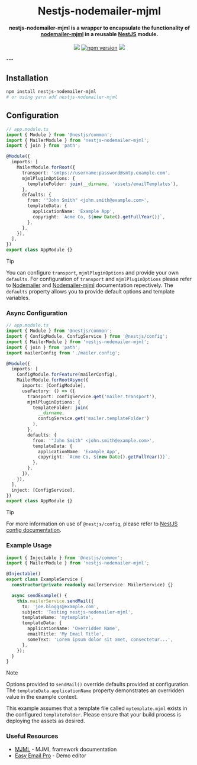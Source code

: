 <h1 align="center">
  <br>
  Nestjs-nodemailer-mjml
  <br>
</h1>

<h4 align="center">
<b>nestjs-nodemailer-mjml</b> is a wrapper to encapsulate the functionality of <a href="https://www.npmjs.com/package/nodemailer-mjml"><b>nodemailer-mjml</b></a> in a reusable <a href="https://nestjs.com/"><b>NestJS</b></a> module.

</h4>
  
<p align="center">
  <a href="https://github.com/dougal83/nestjs-nodemailer-mjml/actions/workflows/ci.yml"><img src="https://github.com/dougal83/nestjs-nodemailer-mjml/actions/workflows/ci.yml/badge.svg"></a>
  <a href="https://badge.fury.io/js/nestjs-nodemailer-mjml"><img src="https://badge.fury.io/js/nestjs-nodemailer-mjml.svg" alt="npm version"></a>
  <a href="https://github.com/dougal83/nestjs-nodemailer-mjml/actions/workflows/publish.yml"><img src="https://github.com/dougal83/nestjs-nodemailer-mjml/actions/workflows/publish.yml/badge.svg"></a>
</p>
---

## Installation

```sh
npm install nestjs-nodemailer-mjml
# or using yarn add nestjs-nodemailer-mjml
```

## Configuration

```ts
// app.module.ts
import { Module } from '@nestjs/common';
import { MailerModule } from 'nestjs-nodemailer-mjml';
import { join } from 'path';

@Module({
  imports: [
    MailerModule.forRoot({
      transport: 'smtps://username:password@smtp.example.com',
      mjmlPluginOptions: {
        templateFolder: join(__dirname, 'assets/emailTemplates'),
      },
      defaults: {
        from: '"John Smith" <john.smith@example.com>',
        templateData: {
          applicationName: 'Example App',
          copyright: `Acme Co, ${new Date().getFullYear()}`,
        },
      },
    }),
  ],
})
export class AppModule {}
```

> [!TIP]
> You can configure `transport`, `mjmlPluginOptions` and provide your own `defaults`.
> For configuration of `transport` and `mjmlPluginOptions` please refer to [Nodemailer](https://www.nodemailer.com/smtp/) and [Nodemailer-mjml](https://www.npmjs.com/package/nodemailer-mjml) documentation repectively. The `defaults` property allows you to provide default options and template variables.

### Async Configuration

```ts
// app.module.ts
import { Module } from '@nestjs/common';
import { ConfigModule, ConfigService } from '@nestjs/config';
import { MailerModule } from 'nestjs-nodemailer-mjml';
import { join } from 'path';
import mailerConfig from './mailer.config';

@Module({
  imports: [
    ConfigModule.forFeature(mailerConfig),
    MailerModule.forRootAsync({
      imports: [ConfigModule],
      useFactory: () => ({
        transport: configService.get('mailer.transport'),
        mjmlPluginOptions: {
          templateFolder: join(
            __dirname,
            configService.get('mailer.templateFolder')
          ),
        },
        defaults: {
          from: '"John Smith" <john.smith@example.com>',
          templateData: {
            applicationName: 'Example App',
            copyright: `Acme Co, ${new Date().getFullYear()}`,
          },
        },
      }),
    }),
  ],
  inject: [ConfigService],
})
export class AppModule {}
```

> [!TIP]
> For more information on use of `@nestjs/config`, please refer to [NestJS config documentation](https://docs.nestjs.com/techniques/configuration).

### Example Usage

```ts
import { Injectable } from '@nestjs/common';
import { MailerModule } from 'nestjs-nodemailer-mjml';

@Injectable()
export class ExampleService {
  constructor(private readonly mailerService: MailerService) {}

  async sendExample() {
    this.mailerService.sendMail({
      to: 'joe.bloggs@example.com',
      subject: 'Testing nestjs-nodemailer-mjml',
      templateName: 'mytemplate',
      templateData: {
        applicationName: 'Overridden Name',
        emailTitle: 'My Email Title',
        someText: 'Lorem ipsum dolor sit amet, consectetur...',
      },
    });
  }
}
```

> [!NOTE]
> Options provided to `sendMail()` override defaults provided at configuration. The `templateData.applicationName` property demonstrates an overridden value in the example context.

This example assumes that a template file called `mytemplate.mjml` exists in the configured `templateFolder`. Please ensure that your build process is deploying the assets as desired.

### Useful Resources

- [MJML](https://mjml.io/) - MJML framework documentation
- [Easy Email Pro](https://demo.easyemail.pro/full?utm_source=website) - Demo editor
